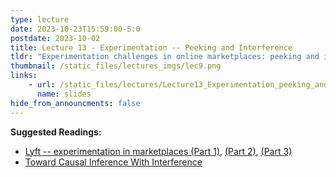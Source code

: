 ```yaml
---
type: lecture
date: 2023-10-23T15:59:00-5:0
postdate: 2023-10-02
title: Lecture 13 - Experimentation -- Peeking and Interference
tldr: "Experimentation challenges in online marketplaces: peeking and interference"
thumbnail: /static_files/lectures_imgs/lec9.png
links:
    - url: /static_files/lectures/Lecture13_Experimentation_peeking_and_interference.pdf
      name: slides
hide_from_announcments: false
---
```

**Suggested Readings:**
- [Lyft -- experimentation in marketplaces (Part 1)](https://eng.lyft.com/experimentation-in-a-ridesharing-marketplace-b39db027a66e#.djox1933t), [(Part 2)](https://eng.lyft.com/https-medium-com-adamgreenhall-simulating-a-ridesharing-marketplace-36007a8a31f2#.g9b34i3gm), [(Part 3)](https://eng.lyft.com/experimentation-in-a-ridesharing-marketplace-f75a9c4fcf01)
- [Toward Causal Inference With Interference](https://www.ncbi.nlm.nih.gov/pmc/articles/PMC2600548/)
